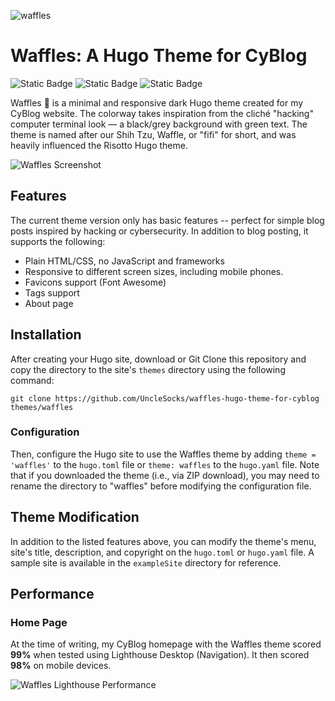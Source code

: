 ![waffles](https://github.com/user-attachments/assets/13f5e303-8376-4464-ab5f-bbd5b4ca6211)

# Waffles: A Hugo Theme for CyBlog 
![Static Badge](https://img.shields.io/badge/Made%20With-Hugo-skyblue) ![Static Badge](https://img.shields.io/badge/Status-Under%20Development-pink) ![Static Badge](https://img.shields.io/badge/Theme%20-%20Dark%2C%20Minimal%2C%20Responsive%20-%20black)

Waffles 🧇 is a minimal and responsive dark Hugo theme created for my CyBlog website. 
The colorway takes inspiration from the cliché "hacking" computer terminal look — a black/grey background with green text. The theme is named after our Shih Tzu, Waffle, or "fifi" for short, and was heavily influenced the Risotto Hugo theme.

![Waffles Screenshot](https://github.com/user-attachments/assets/e9363f95-f31c-4b92-8d94-b8174ebdd0b1)


## Features

The current theme version only has basic features -- perfect for simple blog posts inspired by hacking or cybersecurity. In addition to blog posting, it supports the following:
- Plain HTML/CSS, no JavaScript and frameworks
- Responsive to different screen sizes, including mobile phones.
- Favicons support (Font Awesome)
- Tags support
- About page

## Installation 
After creating your Hugo site, download or Git Clone this repository and copy the directory to the site's `themes` directory using the following command:

```
git clone https://github.com/UncleSocks/waffles-hugo-theme-for-cyblog  themes/waffles
```

### Configuration
Then, configure the Hugo site to use the Waffles theme by adding `theme = 'waffles'` to the `hugo.toml` file or `theme: waffles` to the `hugo.yaml` file. Note that if you downloaded the theme (i.e., via ZIP download), you may need to rename the directory to "waffles" before modifying the configuration file.

## Theme Modification
In addition to the listed features above, you can modify the theme's menu, site's title, description, and copyright on the `hugo.toml` or `hugo.yaml` file. A sample site is available in the `exampleSite` directory for reference.

## Performance
### Home Page
At the time of writing, my CyBlog homepage with the Waffles theme scored **99%** when tested using Lighthouse Desktop (Navigation). It then scored **98%** on mobile devices.

![Waffles Lighthouse Performance](https://github.com/user-attachments/assets/bc2b7b17-4a24-4299-b484-024f01e60588)

